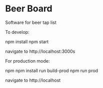 # Beer Board
Software for beer tap list



To develop:

  npm install
  npm start

navigate to http://localhost:3000s

For production mode:

  npm npm install
  run build-prod
  npm run prod

navigate to http://localhost
